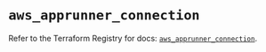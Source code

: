# `aws_apprunner_connection`

Refer to the Terraform Registry for docs: [`aws_apprunner_connection`](https://registry.terraform.io/providers/hashicorp/aws/5.43.0/docs/resources/apprunner_connection).

